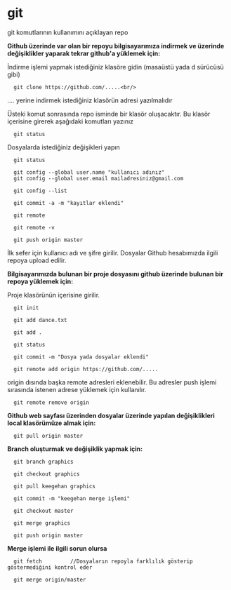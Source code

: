 # git
git komutlarının kullanımını açıklayan repo<br/>

<b>Github üzerinde var olan bir repoyu bilgisayarımıza indirmek ve 
üzerinde değişiklikler yaparak tekrar github'a yüklemek için:</b><br/>

İndirme işlemi yapmak istediğiniz klasöre gidin (masaüstü yada d sürücüsü gibi)<br/>

      git clone https://github.com/.....<br/>

.... yerine indirmek istediğiniz klasörün adresi yazılmalıdır<br/>

Üsteki komut sonrasında repo isminde bir klasör oluşacaktır. Bu klasör içerisine girerek aşağıdaki komutları yazınız<br/>

      git status
          

Dosyalarda istediğiniz değişikleri yapın<br/>

      git status

      git config --global user.name "kullanıcı adınız"
      git config --global user.email mailadresiniz@gmail.com

      git config --list

      git commit -a -m "kayıtlar eklendi"

      git remote

      git remote -v

      git push origin master

İlk sefer için kullanıcı adı ve şifre girilir. Dosyalar Github hesabımızda ilgili repoya upload edilir.

<b>Bilgisayarımızda bulunan bir proje dosyasını github üzerinde bulunan bir repoya yüklemek için:</b><br/>

Proje klasörünün içerisine girilir.<br/>

      git init

      git add dance.txt

      git add .

      git status

      git commit -m "Dosya yada dosyalar eklendi"

      git remote add origin https://github.com/.....

origin dısında başka remote adresleri eklenebilir. Bu adresler push işlemi sırasında istenen adrese yüklemek için kullanılır.<br/>

      git remote remove origin

<b>Github web sayfası üzerinden dosyalar üzerinde yapılan değişiklikleri local klasörümüze almak için:</b> <br/>

      git pull origin master

<b>Branch oluşturmak ve değişiklik yapmak için:</b><br/>

      git branch graphics

      git checkout graphics

      git pull keegehan graphics

      git commit -m "keegehan merge işlemi"

      git checkout master

      git merge graphics

      git push origin master

<b>Merge işlemi ile ilgili sorun olursa</b>

      git fetch         //Dosyaların repoyla farklılık gösterip göstermediğini kontrol eder
      
      git merge origin/master
  










